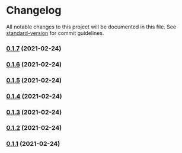 # Changelog

All notable changes to this project will be documented in this file. See [standard-version](https://github.com/conventional-changelog/standard-version) for commit guidelines.

### [0.1.7](https://github.com/yujingxiacai/eslint-config-cit-yukang/compare/v0.1.6...v0.1.7) (2021-02-24)

### [0.1.6](https://github.com/yujingxiacai/eslint-config-cit-yukang/compare/v0.1.5...v0.1.6) (2021-02-24)

### [0.1.5](https://github.com/yujingxiacai/eslint-config-cit-yukang/compare/v0.1.4...v0.1.5) (2021-02-24)

### [0.1.4](https://github.com/yujingxiacai/eslint-config-cit-yukang/compare/v0.1.3...v0.1.4) (2021-02-24)

### [0.1.3](https://github.com/yujingxiacai/eslint-config-cit-yukang/compare/v0.1.2...v0.1.3) (2021-02-24)

### [0.1.2](https://github.com/yujingxiacai/eslint-config-cit-yukang/compare/v0.1.1...v0.1.2) (2021-02-24)

### [0.1.1](https://github.com/yujingxiacai/eslint-config-cit-yukang/compare/v0.1.0...v0.1.1) (2021-02-24)
